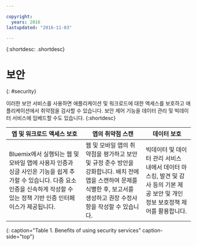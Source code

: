 ```yaml
---

copyright:
  years: 2016
lastupdated: "2016-11-03"

---
```



{:shortdesc: .shortdesc}


# 보안
{: #security}

이러한 보안 서비스를 사용하면 애플리케이션 및 워크로드에 대한 액세스를 보호하고 애플리케이션에서 취약점을 검사할 수 있습니다. 보안 제어 기능을 데이터 관리 및 빅데이터 서비스에 임베드할 수도 있습니다.
{:shortdesc}


앱 및 워크로드 액세스 보호 | 앱의 취약점 스캔 | 데이터 보호
---- | ---- | ----
Bluemix에서 실행되는 웹 및 모바일 앱에 사용자 인증과 싱글 사인온 기능을 쉽게 추가할 수 있습니다. 다중 요소 인증을 신속하게 작성할 수 있는 정책 기반 인증 인터페이스가 제공됩니다.  | 웹 및 모바일 앱의 취약점을 평가하고 보안 및 규정 준수 방안을 강화합니다. 배치 전에 앱을 스캔하여 문제를 식별한 후, 보고서를 생성하고 권장 수정사항을 작성할 수 있습니다.  | 빅데이터 및 데이터 관리 서비스 내에서 데이터 마스킹, 발견 및 감사 등의 기본 제공 보안 및 개인정보 보호정책 제어를 활용합니다.
{: caption="Table 1. Benefits of using security services" caption-side="top"}
